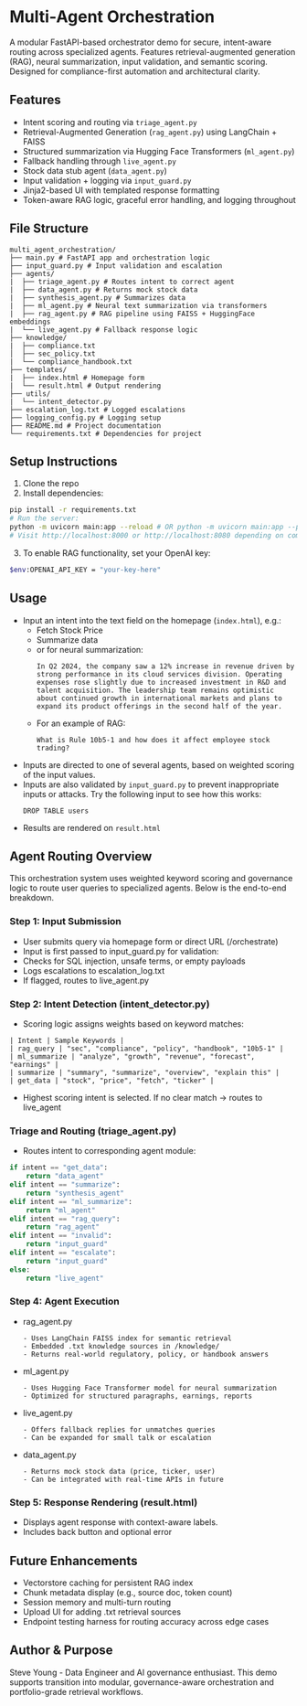 # Multi-Agent Orchestration

A modular FastAPI-based orchestrator demo for secure, intent-aware routing across specialized agents.
Features retrieval-augmented generation (RAG), neural summarization, input validation, and semantic scoring.
Designed for compliance-first automation and architectural clarity.

## Features
- Intent scoring and routing via `triage_agent.py`
- Retrieval-Augmented Generation (`rag_agent.py`) using LangChain + FAISS
- Structured summarization via Hugging Face Transformers (`ml_agent.py`)
- Fallback handling through `live_agent.py`
- Stock data stub agent (`data_agent.py`)
- Input validation + logging via `input_guard.py`
- Jinja2-based UI with templated response formatting
- Token-aware RAG logic, graceful error handling, and logging throughout

## File Structure
```
multi_agent_orchestration/
├── main.py # FastAPI app and orchestration logic
├── input_guard.py # Input validation and escalation
├── agents/
|  ├── triage_agent.py # Routes intent to correct agent
|  ├── data_agent.py # Returns mock stock data
|  ├── synthesis_agent.py # Summarizes data
|  ├── ml_agent.py # Neural text summarization via transformers
|  ├── rag_agent.py # RAG pipeline using FAISS + HuggingFace embeddings
|  └── live_agent.py # Fallback response logic
├── knowledge/
|  ├── compliance.txt
│  ├── sec_policy.txt
|  └── compliance_handbook.txt
├── templates/
|  ├── index.html # Homepage form
|  └── result.html # Output rendering
├── utils/
|  └── intent_detector.py
├── escalation_log.txt # Logged escalations
├── logging_config.py # Logging setup
├── README.md # Project documentation
└── requirements.txt # Dependencies for project
```

## Setup Instructions
1. Clone the repo
2. Install dependencies:
```bash
pip install -r requirements.txt
# Run the server:
python -m uvicorn main:app --reload # OR python -m uvicorn main:app --port 8080 --reload
# Visit http://localhost:8000 or http://localhost:8080 depending on command used above
```
3. To enable RAG functionality, set your OpenAI key:
```bash
$env:OPENAI_API_KEY = "your-key-here"
```

## Usage
- Input an intent into the text field on the homepage (`index.html`), e.g.:
    - Fetch Stock Price
    - Summarize data
    - or for neural summarization:
        ```
        In Q2 2024, the company saw a 12% increase in revenue driven by strong performance in its cloud services division. Operating expenses rose slightly due to increased investment in R&D and talent acquisition. The leadership team remains optimistic about continued growth in international markets and plans to expand its product offerings in the second half of the year.
        ```
    - For an example of RAG:
        ```
        What is Rule 10b5-1 and how does it affect employee stock trading?
        ```
- Inputs are directed to one of several agents, based on weighted scoring of the input values.
- Inputs are also validated by `input_guard.py` to prevent inappropriate inputs or attacks. Try the following input to see how this works:
    ```
    DROP TABLE users
    ```
- Results are rendered on `result.html`

## Agent Routing Overview
This orchestration system uses weighted keyword scoring and governance logic to route user queries to specialized agents.
Below is the end-to-end breakdown.


### Step 1: Input Submission
- User submits query via homepage form or direct URL (/orchestrate)
- Input is first passed to input_guard.py for validation:
- Checks for SQL injection, unsafe terms, or empty payloads
- Logs escalations to escalation_log.txt
- If flagged, routes to live_agent.py

### Step 2: Intent Detection (intent_detector.py)
- Scoring logic assigns weights based on keyword matches:
```
| Intent | Sample Keywords | 
| rag_query | "sec", "compliance", "policy", "handbook", "10b5-1" | 
| ml_summarize | "analyze", "growth", "revenue", "forecast", "earnings" | 
| summarize | "summary", "summarize", "overview", "explain this" | 
| get_data | "stock", "price", "fetch", "ticker" | 
```

- Highest scoring intent is selected. If no clear match → routes to live_agent

### Triage and Routing (triage_agent.py)
- Routes intent to corresponding agent module:
```Python
if intent == "get_data":
    return "data_agent"
elif intent == "summarize":
    return "synthesis_agent"
elif intent == "ml_summarize":
    return "ml_agent"
elif intent == "rag_query":
    return "rag_agent"
elif intent == "invalid":
    return "input_guard"
elif intent == "escalate":
    return "input_guard"
else:
    return "live_agent"
```

### Step 4: Agent Execution
- rag_agent.py
    ```
    - Uses LangChain FAISS index for semantic retrieval
    - Embedded .txt knowledge sources in /knowledge/
    - Returns real-world regulatory, policy, or handbook answers
    ```
- ml_agent.py
    ```
    - Uses Hugging Face Transformer model for neural summarization
    - Optimized for structured paragraphs, earnings, reports
    ```
- live_agent.py
    ```
    - Offers fallback replies for unmatches queries
    - Can be expanded for small talk or escalation
    ```
- data_agent.py
    ```
    - Returns mock stock data (price, ticker, user)
    - Can be integrated with real-time APIs in future
    ```

### Step 5: Response Rendering (result.html)
- Displays agent response with context-aware labels.
- Includes back button and optional error

## Future Enhancements
- Vectorstore caching for persistent RAG index
- Chunk metadata display (e.g., source doc, token count)
- Session memory and multi-turn routing
- Upload UI for adding .txt retrieval sources
- Endpoint testing harness for routing accuracy across edge cases

## Author & Purpose
Steve Young - Data Engineer and AI governance enthusiast.
This demo supports transition into modular, governance-aware orchestration and portfolio-grade retrieval workflows.